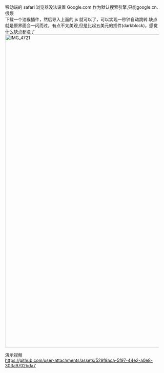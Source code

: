 移动端的 safari 浏览器没法设置 Google.com 作为默认搜索引擎,只能google.cn.很烦    
下载一个油猴插件，然后导入上面的 js 就可以了，可以实现一秒钟自动跳转.缺点就是原界面会一闪而过，有点不太美观,但是比起五美元的插件(darkblock)，感觉什么缺点都没了    
<img width="2730" height="1024" alt="IMG_4721" src="https://github.com/user-attachments/assets/08bd1499-f363-45ab-9d97-3a50dea1cff6" />    

演示视频    
https://github.com/user-attachments/assets/529f8aca-5f97-44e2-a0e8-303a9702bda7


